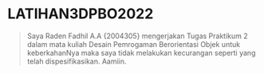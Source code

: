# LATIHAN3DPBO2022
>Saya Raden Fadhil A.A {2004305} mengerjakan Tugas Praktikum 2 dalam mata kuliah Desain Pemrogaman Berorientasi Objek untuk keberkahanNya maka saya tidak melakukan kecurangan seperti yang telah dispesifikasikan. Aamiin.
